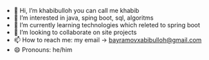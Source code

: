 - 👋 Hi, I’m khabibulloh you can call me khabib
- 👀 I’m interested in java, sping boot, sql, algoritms
- 🌱 I’m currently learning technologies which releted to spring boot
- 💞️ I’m looking to collaborate on site projects
- 📫 How to reach me: my email -> bayramovxabibulloh@gmail.com
- 😄 Pronouns: he/him


<!---
gagaci/gagaci is a ✨ special ✨ repository because its `README.md` (this file) appears on your GitHub profile.
You can click the Preview link to take a look at your changes.
--->
